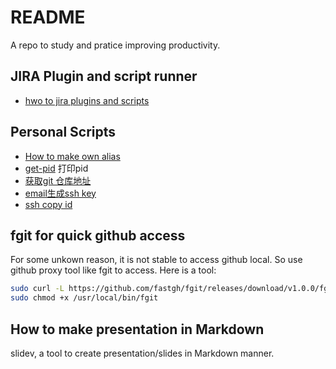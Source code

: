 # README

A repo to study and pratice improving productivity.

## JIRA Plugin and script runner

- [hwo to jira plugins and scripts](docs/productivity/jira/jira-resources.md)

## Personal Scripts
- [How to make own alias](qa-dotfiles/alias/slides.md)
- [get-pid](script/get_pid) 打印pid
- [获取git 仓库地址](script/gurl)
- [email生成ssh key](script/ssh_email_gen.sh)
- [ssh copy id](script/ssh_copy_id.sh)

## fgit for quick github access

For some unkown reason, it is not stable to access github local. So use github proxy tool like fgit to access.
Here is a tool:

```sh
sudo curl -L https://github.com/fastgh/fgit/releases/download/v1.0.0/fgit.darwin -o /usr/local/bin/fgit
sudo chmod +x /usr/local/bin/fgit
```
## How to make presentation in Markdown

slidev, a tool to create presentation/slides in Markdown manner.

